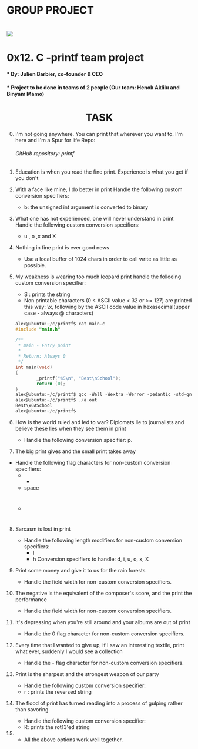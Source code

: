 # GROUP PROJECT
<h1> <img src="https://s3.amazonaws.com/intranet-projects-files/holbertonschool-low_level_programming/228/printf.png"?raw=true" /> </h1>
<h1> 0x12. C -printf team project </h1>
<h4>       * By: Julien Barbier, co-founder & CEO </h4>
<h4>       * Project to be done in teams of 2 people (Our team: Henok Aklilu and Binyam Mamo) </h4>
<h1 align="center"><b>TASK</b></h1>
 
0. I'm not going anywhere. You can print that wherever you want to. I'm here and I'm a Spur for life
     Repo:
      <h6>GitHub repository: printf</h6>
1. Education is when you read the fine print. Experience is what you get if you don't

2. With a face like mine, I do better in print
 Handle the following custom conversion specifiers:
   * b: the unsigned int argument is converted to binary</h6>

3. What one has not experienced, one will never understand in print
  Handle the following custom conversion specifiers:
   * u , o ,x and X
	
4. Nothing in fine print is ever good news
   * Use a local buffer of 1024 chars in order to call write as little as possible.

5. My weakness is wearing too much leopard print
   handle the folloeing custom conversion specifier:
   * S : prints the string
   * Non printable characters (0 < ASCII value < 32 or >= 127) are printed this way: \x, following by the ASCII code value in hexasecimal(upper case - always @ characters)


	```c
	alex@ubuntu:~/c/printf$ cat main.c
	#include "main.h"

	/**
	 * main - Entry point
	 *
	 * Return: Always 0
	 */
	int main(void)
	{
			_printf("%S\n", "Best\nSchool");
			return (0);
	}
	alex@ubuntu:~/c/printf$ gcc -Wall -Wextra -Werror -pedantic -std=gnu89 main.c
	alex@ubuntu:~/c/printf$ ./a.out
	Best\x0ASchool
	alex@ubuntu:~/c/printf$
	```

6. How is the world ruled and led to war? Diplomats lie to journalists and believe these lies when they see them in print
   * Handle the following conversion specifier: p.

7. The big print gives and the small print takes away
  * Handle the following flag characters for non-custom conversion specifiers:
       * + 
       * space
       * #

8. Sarcasm is lost in print
   * Handle the following length modifiers for non-custom conversion specifiers: 
      * l
      * h
   Conversion specifiers to handle: d, i, u, o, x, X

9. Print some money and give it to us for the rain forests
     * Handle the field width for non-custom conversion specifiers.

10. The negative is the equivalent of the composer's score, and the print the performance
     * Handle the field width for non-custom conversion specifiers.

11. It's depressing when you're still around and your albums are out of print  
      * Handle the 0 flag character for non-custom conversion specifiers.

12. Every time that I wanted to give up, if I saw an interesting textile, print what ever, suddenly I would see a collection
     * Handle the - flag character for non-custom conversion specifiers.

13. Print is the sharpest and the strongest weapon of our party
     * Handle the following custom conversion specifier:
     * r : prints the reversed string

14. The flood of print has turned reading into a process of gulping rather than savoring
      * Handle the following custom conversion specifier:
      * R: prints the rot13'ed string
 
15. *
      All the above options work well together.

